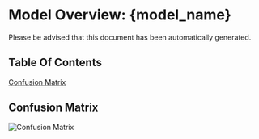 # Model Overview: {model_name}
Please be advised that this document has been automatically generated.

## Table Of Contents
[Confusion Matrix](##Confusion-Matrix)

## Confusion Matrix
![Confusion Matrix]({ROOT_DIR}/.AI_analyzer/{model_name}/confusion-matrix.png)
